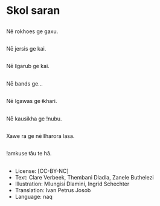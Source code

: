 # Skol saran

##
Nē rokhoes ge gaxu.

##
Nē jersis ge kai.

##
Nē ǁgarub ge kai.

##
Nē bands ge...

##
Nē ǀgawas ge ǂkhari.

##
Nē kausikha ge ǃnubu.

##
Xawe ra ge nē ǁharora ǀasa.

##
ǃamkuse ǂâu te hâ.

##
* License: [CC-BY-NC]
* Text: Clare Verbeek, Thembani Dladla, Zanele Buthelezi
* Illustration: Mlungisi Dlamini, Ingrid Schechter
* Translation: Ivan Petrus Josob
* Language: naq
